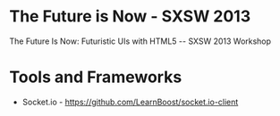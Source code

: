 The Future is Now - SXSW 2013
==============

The Future Is Now: Futuristic UIs with HTML5 -- SXSW 2013 Workshop

# Tools and Frameworks
* Socket.io - https://github.com/LearnBoost/socket.io-client
